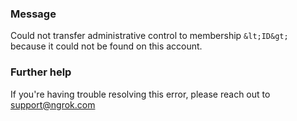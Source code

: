 
### Message
Could not transfer administrative control to membership `&lt;ID&gt;` because it could not be found on this account.

### Further help
If you're having trouble resolving this error, please reach out to [support@ngrok.com](mailto:support@ngrok.com?subject=Help%20with%20ERR_NGROK_6608)

